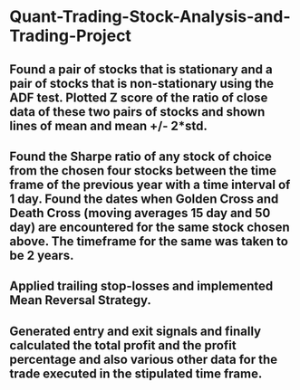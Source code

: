 # Quant-Trading-Stock-Analysis-and-Trading-Project
## Found a pair of stocks that is stationary and a pair of stocks that is non-stationary using the ADF test. Plotted Z score of the ratio of close data of these two pairs of stocks and shown lines of mean and mean +/- 2*std. 
## Found the Sharpe ratio of any stock of choice from the chosen four stocks between the time frame of the previous year with a time interval of 1 day. Found the dates when Golden Cross and Death Cross (moving averages 15 day and 50 day) are encountered for the same stock chosen above. The timeframe for the same was taken to be 2 years. 
## Applied trailing stop-losses and implemented Mean Reversal Strategy. 
## Generated entry and exit signals and finally calculated the total profit and the profit percentage and also various other data for the trade executed in the stipulated time frame.
